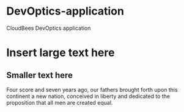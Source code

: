 # DevOptics-application
CloudBees DevOptics application

# Insert large text here
## Smaller text here

Four score and seven years ago, our fathers brought forth upon this continent a new nation, conceived in liberty and dedicated to the proposition that all men are created equal.
